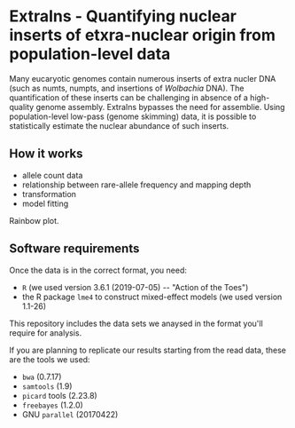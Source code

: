 # ExtraIns - Quantifying nuclear inserts of etxra-nuclear origin from population-level data

Many eucaryotic genomes contain numerous inserts of extra nucler DNA (such as numts, numpts, and insertions of *Wolbachia* DNA). The quantification of these inserts can be challenging in absence of a high-quality genome assembly. ExtraIns bypasses the need for assemblie. Using population-level low-pass (genome skimming) data, it is possible to statistically estimate the nuclear abundance of such inserts. 

## How it works

* allele count data
* relationship between rare-allele frequency and mapping depth
* transformation
* model fitting

Rainbow plot.


## Software requirements

Once the data is in the correct format, you need:
* `R` (we used version 3.6.1 (2019-07-05) -- "Action of the Toes")
* the R package `lme4` to construct mixed-effect models (we used version 1.1-26)

This repository includes the data sets we anaysed in the format you'll require for analysis.

If you are planning to replicate our results starting from the read data, these are the tools we used:
* `bwa` (0.7.17)
* `samtools` (1.9)
* `picard` tools (2.23.8)
* `freebayes` (1.2.0)
* GNU `parallel` (20170422)
